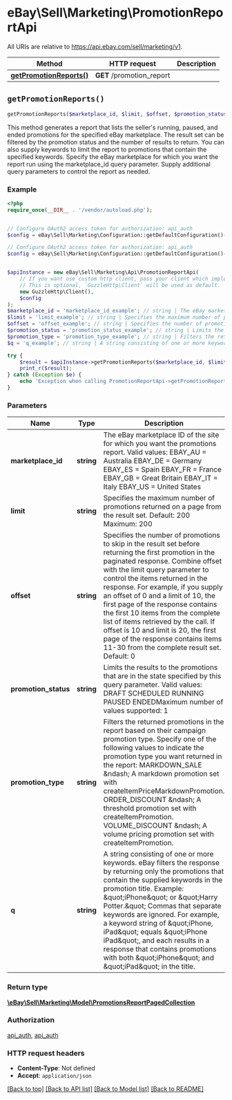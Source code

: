 # eBay\Sell\Marketing\PromotionReportApi

All URIs are relative to https://api.ebay.com/sell/marketing/v1.

Method | HTTP request | Description
------------- | ------------- | -------------
[**getPromotionReports()**](PromotionReportApi.md#getPromotionReports) | **GET** /promotion_report | 


## `getPromotionReports()`

```php
getPromotionReports($marketplace_id, $limit, $offset, $promotion_status, $promotion_type, $q): \eBay\Sell\Marketing\Model\PromotionsReportPagedCollection
```



This method generates a report that lists the seller's running, paused, and ended promotions for the specified eBay marketplace. The result set can be filtered by the promotion status and the number of results to return. You can also supply keywords to limit the report to promotions that contain the specified keywords. Specify the eBay marketplace for which you want the report run using the marketplace_id query parameter. Supply additional query parameters to control the report as needed.

### Example

```php
<?php
require_once(__DIR__ . '/vendor/autoload.php');


// Configure OAuth2 access token for authorization: api_auth
$config = eBay\Sell\Marketing\Configuration::getDefaultConfiguration()->setAccessToken('YOUR_ACCESS_TOKEN');

// Configure OAuth2 access token for authorization: api_auth
$config = eBay\Sell\Marketing\Configuration::getDefaultConfiguration()->setAccessToken('YOUR_ACCESS_TOKEN');


$apiInstance = new eBay\Sell\Marketing\Api\PromotionReportApi(
    // If you want use custom http client, pass your client which implements `GuzzleHttp\ClientInterface`.
    // This is optional, `GuzzleHttp\Client` will be used as default.
    new GuzzleHttp\Client(),
    $config
);
$marketplace_id = 'marketplace_id_example'; // string | The eBay marketplace ID of the site for which you want the promotions report. Valid values: EBAY_AU = Australia EBAY_DE = Germany EBAY_ES = Spain EBAY_FR = France EBAY_GB = Great Britain EBAY_IT = Italy EBAY_US = United States
$limit = 'limit_example'; // string | Specifies the maximum number of promotions returned on a page from the result set. Default: 200 Maximum: 200
$offset = 'offset_example'; // string | Specifies the number of promotions to skip in the result set before returning the first promotion in the paginated response. Combine offset with the limit query parameter to control the items returned in the response. For example, if you supply an offset of 0 and a limit of 10, the first page of the response contains the first 10 items from the complete list of items retrieved by the call. If offset is 10 and limit is 20, the first page of the response contains items 11-30 from the complete result set. Default: 0
$promotion_status = 'promotion_status_example'; // string | Limits the results to the promotions that are in the state specified by this query parameter. Valid values: DRAFT SCHEDULED RUNNING PAUSED ENDEDMaximum number of values supported: 1
$promotion_type = 'promotion_type_example'; // string | Filters the returned promotions in the report based on their campaign promotion type. Specify one of the following values to indicate the promotion type you want returned in the report: MARKDOWN_SALE &ndash; A markdown promotion set with createItemPriceMarkdownPromotion. ORDER_DISCOUNT &ndash; A threshold promotion set with createItemPromotion. VOLUME_DISCOUNT &ndash; A volume pricing promotion set with createItemPromotion.
$q = 'q_example'; // string | A string consisting of one or more keywords. eBay filters the response by returning only the promotions that contain the supplied keywords in the promotion title. Example: &quot;iPhone&quot; or &quot;Harry Potter.&quot; Commas that separate keywords are ignored. For example, a keyword string of &quot;iPhone, iPad&quot; equals &quot;iPhone iPad&quot;, and each results in a response that contains promotions with both &quot;iPhone&quot; and &quot;iPad&quot; in the title.

try {
    $result = $apiInstance->getPromotionReports($marketplace_id, $limit, $offset, $promotion_status, $promotion_type, $q);
    print_r($result);
} catch (Exception $e) {
    echo 'Exception when calling PromotionReportApi->getPromotionReports: ', $e->getMessage(), PHP_EOL;
}
```

### Parameters

Name | Type | Description  | Notes
------------- | ------------- | ------------- | -------------
 **marketplace_id** | **string**| The eBay marketplace ID of the site for which you want the promotions report. Valid values: EBAY_AU &#x3D; Australia EBAY_DE &#x3D; Germany EBAY_ES &#x3D; Spain EBAY_FR &#x3D; France EBAY_GB &#x3D; Great Britain EBAY_IT &#x3D; Italy EBAY_US &#x3D; United States |
 **limit** | **string**| Specifies the maximum number of promotions returned on a page from the result set. Default: 200 Maximum: 200 | [optional]
 **offset** | **string**| Specifies the number of promotions to skip in the result set before returning the first promotion in the paginated response. Combine offset with the limit query parameter to control the items returned in the response. For example, if you supply an offset of 0 and a limit of 10, the first page of the response contains the first 10 items from the complete list of items retrieved by the call. If offset is 10 and limit is 20, the first page of the response contains items 11-30 from the complete result set. Default: 0 | [optional]
 **promotion_status** | **string**| Limits the results to the promotions that are in the state specified by this query parameter. Valid values: DRAFT SCHEDULED RUNNING PAUSED ENDEDMaximum number of values supported: 1 | [optional]
 **promotion_type** | **string**| Filters the returned promotions in the report based on their campaign promotion type. Specify one of the following values to indicate the promotion type you want returned in the report: MARKDOWN_SALE &amp;ndash; A markdown promotion set with createItemPriceMarkdownPromotion. ORDER_DISCOUNT &amp;ndash; A threshold promotion set with createItemPromotion. VOLUME_DISCOUNT &amp;ndash; A volume pricing promotion set with createItemPromotion. | [optional]
 **q** | **string**| A string consisting of one or more keywords. eBay filters the response by returning only the promotions that contain the supplied keywords in the promotion title. Example: &amp;quot;iPhone&amp;quot; or &amp;quot;Harry Potter.&amp;quot; Commas that separate keywords are ignored. For example, a keyword string of &amp;quot;iPhone, iPad&amp;quot; equals &amp;quot;iPhone iPad&amp;quot;, and each results in a response that contains promotions with both &amp;quot;iPhone&amp;quot; and &amp;quot;iPad&amp;quot; in the title. | [optional]

### Return type

[**\eBay\Sell\Marketing\Model\PromotionsReportPagedCollection**](../Model/PromotionsReportPagedCollection.md)

### Authorization

[api_auth](../../README.md#api_auth), [api_auth](../../README.md#api_auth)

### HTTP request headers

- **Content-Type**: Not defined
- **Accept**: `application/json`

[[Back to top]](#) [[Back to API list]](../../README.md#endpoints)
[[Back to Model list]](../../README.md#models)
[[Back to README]](../../README.md)

